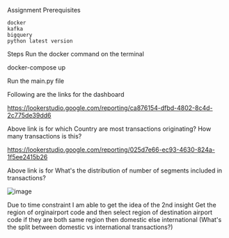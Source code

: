 Assignment
Prerequisites

    docker
    kafka
    bigquery 
    python latest version

Steps
Run the docker command on the terminal

docker-compose up

Run the main.py file 

Following are the links for the dashboard

https://lookerstudio.google.com/reporting/ca876154-dfbd-4802-8c4d-2c775de39dd6

Above link is for which Country are most transactions originating? How many transactions is this?

https://lookerstudio.google.com/reporting/025d7e66-ec93-4630-824a-1f5ee2415b26

Above link is for What's the distribution of number of segments included in transactions?

![image](https://github.com/jayamaalathy-datascience/assignment/assets/58150949/baebde2e-9d3a-4b1e-9259-536fed600cb8)


Due to time constraint I am able to get the idea of the 2nd insight
Get the region of orginairport code and then select region of destination airport code if they are both same region then domestic else international
(What's the split between domestic vs international transactions?)


